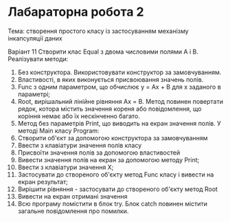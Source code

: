 # Лабараторна робота 2 
Тема: створення простого класу із застосуванням механізму інкапсуляції даних


Варіант 11
Створити клас Equal з двома числовими полями A і B. Реалізувати методи:
1. Без конструктора. Використовувати конструктор за замовчуванням.
2. Властивості, в яких виконується присвоювання значень полів.
3. Func з одним параметром, що обчислює y = Ax + B для x заданого в
параметрі;
4. Root, вирішальний лінійне рівняння Ax = B. Метод повинен повертати
рядок, котора містить значення кореня або повідомлення, що коріння
немає або їх нескінченно багато.
5. Метод без параметрів Print, що виводить на екран значення полів.
У методі Main класу Program:
1. Створити об'єкт за допомогою конструктора за замовчуванням
2. Ввести з клавіатури значення полів класу
3. Присвоїти значення полів за допомогою властивостей
4. Вивести значення полів на екран за допомогою методу Print;
5. Ввести з клавіатури значення X;
6. Застосувати до створеного об'єкту метод Func класу і вивести на екран
результат;
7. Вирішити рівняння - застосувати до створеного об'єкту метод Root
8. Вивести на екран отримані значення
9. Всю програму помістити в блок try. Блок catch повинен містити
загальне повідомлення про помилки.
